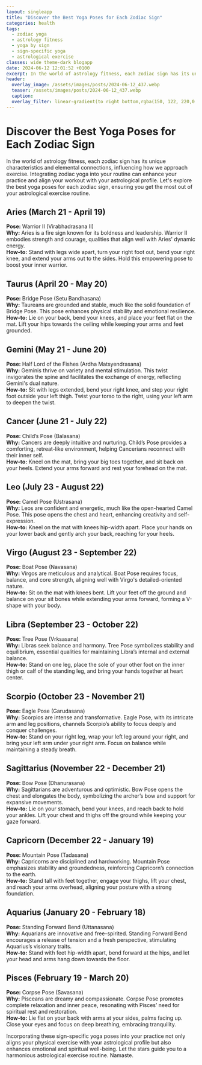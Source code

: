 ```yaml
---
layout: singleapp
title: "Discover the Best Yoga Poses for Each Zodiac Sign"
categories: health
tags:
  - zodiac yoga
  - astrology fitness
  - yoga by sign
  - sign-specific yoga
  - astrological exercise
classes: wide theme-dark blogapp
date: 2024-06-12 12:01:52 +0100
excerpt: In the world of astrology fitness, each zodiac sign has its unique characteristics and elemental connections, influencing how we approach exercise. Integrat...
header:
  overlay_image: /assets/images/posts/2024-06-12_437.webp
  teaser: /assets/images/posts/2024-06-12_437.webp
  caption: 
  overlay_filter: linear-gradient(to right bottom,rgba(150, 122, 220,0.8), rgba(255,245,208,0.5))
---
```


# Discover the Best Yoga Poses for Each Zodiac Sign

In the world of astrology fitness, each zodiac sign has its unique characteristics and elemental connections, influencing how we approach exercise. Integrating zodiac yoga into your routine can enhance your practice and align your workout with your astrological profile. Let's explore the best yoga poses for each zodiac sign, ensuring you get the most out of your astrological exercise routine.

## Aries (March 21 - April 19)

**Pose:** Warrior II (Virabhadrasana II)  
**Why:** Aries is a fire sign known for its boldness and leadership. Warrior II embodies strength and courage, qualities that align well with Aries' dynamic energy.  
**How-to:** Stand with legs wide apart, turn your right foot out, bend your right knee, and extend your arms out to the sides. Hold this empowering pose to boost your inner warrior.

## Taurus (April 20 - May 20)

**Pose:** Bridge Pose (Setu Bandhasana)  
**Why:** Taureans are grounded and stable, much like the solid foundation of Bridge Pose. This pose enhances physical stability and emotional resilience.  
**How-to:** Lie on your back, bend your knees, and place your feet flat on the mat. Lift your hips towards the ceiling while keeping your arms and feet grounded.

## Gemini (May 21 - June 20)

**Pose:** Half Lord of the Fishes (Ardha Matsyendrasana)  
**Why:** Geminis thrive on variety and mental stimulation. This twist invigorates the spine and facilitates the exchange of energy, reflecting Gemini's dual nature.  
**How-to:** Sit with legs extended, bend your right knee, and step your right foot outside your left thigh. Twist your torso to the right, using your left arm to deepen the twist.

## Cancer (June 21 - July 22)

**Pose:** Child’s Pose (Balasana)  
**Why:** Cancers are deeply intuitive and nurturing. Child’s Pose provides a comforting, retreat-like environment, helping Cancerians reconnect with their inner self.  
**How-to:** Kneel on the mat, bring your big toes together, and sit back on your heels. Extend your arms forward and rest your forehead on the mat.

## Leo (July 23 - August 22)

**Pose:** Camel Pose (Ustrasana)  
**Why:** Leos are confident and energetic, much like the open-hearted Camel Pose. This pose opens the chest and heart, enhancing creativity and self-expression.  
**How-to:** Kneel on the mat with knees hip-width apart. Place your hands on your lower back and gently arch your back, reaching for your heels.

## Virgo (August 23 - September 22)

**Pose:** Boat Pose (Navasana)  
**Why:** Virgos are meticulous and analytical. Boat Pose requires focus, balance, and core strength, aligning well with Virgo's detailed-oriented nature.  
**How-to:** Sit on the mat with knees bent. Lift your feet off the ground and balance on your sit bones while extending your arms forward, forming a V-shape with your body.

## Libra (September 23 - October 22)

**Pose:** Tree Pose (Vrksasana)  
**Why:** Libras seek balance and harmony. Tree Pose symbolizes stability and equilibrium, essential qualities for maintaining Libra’s internal and external balance.  
**How-to:** Stand on one leg, place the sole of your other foot on the inner thigh or calf of the standing leg, and bring your hands together at heart center.

## Scorpio (October 23 - November 21)

**Pose:** Eagle Pose (Garudasana)  
**Why:** Scorpios are intense and transformative. Eagle Pose, with its intricate arm and leg positions, channels Scorpio’s ability to focus deeply and conquer challenges.  
**How-to:** Stand on your right leg, wrap your left leg around your right, and bring your left arm under your right arm. Focus on balance while maintaining a steady breath.

## Sagittarius (November 22 - December 21)

**Pose:** Bow Pose (Dhanurasana)  
**Why:** Sagittarians are adventurous and optimistic. Bow Pose opens the chest and elongates the body, symbolizing the archer’s bow and support for expansive movements.  
**How-to:** Lie on your stomach, bend your knees, and reach back to hold your ankles. Lift your chest and thighs off the ground while keeping your gaze forward.

## Capricorn (December 22 - January 19)

**Pose:** Mountain Pose (Tadasana)  
**Why:** Capricorns are disciplined and hardworking. Mountain Pose emphasizes stability and groundedness, reinforcing Capricorn’s connection to the earth.  
**How-to:** Stand tall with feet together, engage your thighs, lift your chest, and reach your arms overhead, aligning your posture with a strong foundation.

## Aquarius (January 20 - February 18)

**Pose:** Standing Forward Bend (Uttanasana)  
**Why:** Aquarians are innovative and free-spirited. Standing Forward Bend encourages a release of tension and a fresh perspective, stimulating Aquarius’s visionary traits.  
**How-to:** Stand with feet hip-width apart, bend forward at the hips, and let your head and arms hang down towards the floor.

## Pisces (February 19 - March 20)

**Pose:** Corpse Pose (Savasana)  
**Why:** Pisceans are dreamy and compassionate. Corpse Pose promotes complete relaxation and inner peace, resonating with Pisces’ need for spiritual rest and restoration.  
**How-to:** Lie flat on your back with arms at your sides, palms facing up. Close your eyes and focus on deep breathing, embracing tranquility.

Incorporating these sign-specific yoga poses into your practice not only aligns your physical exercise with your astrological profile but also enhances emotional and spiritual well-being. Let the stars guide you to a harmonious astrological exercise routine. Namaste.